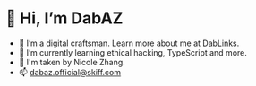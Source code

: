 # 👋 Hi, I’m DabAZ
- 👀 I’m a digital craftsman. Learn more about me at [DabLinks](https://bento.me/dabaz).
- 🌱 I’m currently learning ethical hacking, TypeScript and more.
- 💞️ I'm taken by Nicole Zhang.
- 📫 [dabaz.official@skiff.com](mailto:dabaz.official@skiff.com)
